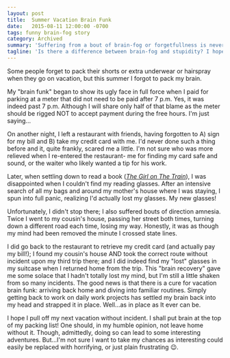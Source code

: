 ```yaml
---
layout: post
title:  Summer Vacation Brain Funk
date:   2015-08-11 12:00:00 -0700
tags: funny brain-fog story
category: Archived
summary: 'Suffering from a bout of brain-fog or forgetfullness is never fun. Sometimes it's funny, though.'
tagline: 'Is there a difference between brain-fog and stupidity? I hope so!'
---
```


Some people forget to pack their shorts or extra underwear or hairspray when they go on vacation, but this summer I forgot to pack my brain.

My "brain funk" began to show its ugly face in full force when I paid for parking at a meter that did not need to be paid after 7 p.m. Yes, it was indeed past 7 p.m. Although I will share only half of that blame as the meter should be rigged NOT to accept payment during the free hours. I'm just saying...

On another night, I left a restaurant with friends, having forgotten to A) sign for my bill and B) take my credit card with me. I'd never done such a thing before and it, quite frankly, scared me a little. I'm not sure who was more relieved when I re-entered the restaurant- me for finding my card safe and sound, or the waiter who likely wanted a tip for his work.

Later, when settling down to read a book (*[The Girl on The Train](http://paulahawkinsbooks.com/the-girl-on-the-train-by-paula-hawkins/)*), I was disappointed when I couldn't find my reading glasses. After an intensive search of all my bags and around my mother's house where I was staying, I spun into full panic, realizing I'd actually lost my glasses. My new glasses!

Unfortunately, I didn't stop there; I also suffered bouts of direction amnesia. Twice I went to my cousin's house, passing her street both times, turning down a different road each time, losing my way. Honestly, it was as though my mind had been removed the minute I crossed state lines.

I did go back to the restaurant to retrieve my credit card (and actually pay my bill!); I found my cousin's house AND took the correct route without incident upon my third trip there; and I did indeed find my "lost" glasses in my suitcase when I returned home from the trip. This "brain recovery" gave me some solace that I hadn't totally lost my mind, but I'm still a little shaken from so many incidents. The good news is that there is a cure for vacation brain funk: arriving back home and diving into familiar routines. Simply getting back to work on daily work projects has settled my brain back into my head and strapped it in place. Well...as in place as It ever can be.

I hope I pull off my next vacation without incident. I shall put brain at the top of my packing list! One should, in my humble opinion, not leave home without it. Though, admittedly, doing so can lead to some interesting adventures. But...I'm not sure I want to take my chances as interesting could easily be replaced with horrifying, or just plain frustrating 😉.